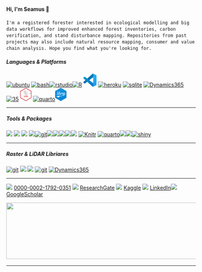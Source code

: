 #### Hi, I'm Seamus :wave:

`I'm a registered forester interested in ecological modelling and big data workflows for improved enhanced forest inventories, carbon verification, and stand disturbance mapping. Repositories from past projects may also include natural resource mapping, consumer and value chain analysis. Hope you find what you're looking for.`

##### Languages & Platforms

[<img src="https://user-images.githubusercontent.com/25181517/186884153-99edc188-e4aa-4c84-91b0-e2df260ebc33.png" alt="ubuntu" width="35"/>](https://www.releases.ubuntu.com/) [<img src="https://www.vectorlogo.zone/logos/gnu_bash/gnu_bash-icon.svg" alt="bash" width="35"/>](https://www.gnu.org/software/bash/)[<img src="https://geomoer.github.io/moer-base-r/assets/images/unit_images/u01/grid.png" alt="rstudio" width="53"/>](https://posit.co)[<img src="https://cdn.iconscout.com/icon/free/png-512/r-5-283170.png" alt="R" width="30" height="35"/>](https://cran.r-project.org) <img src="https://raw.githubusercontent.com/github/explore/80688e429a7d4ef2fca1e82350fe8e3517d3494d/topics/visual-studio-code/visual-studio-code.png" alt="vscode" width="35"/> [<img src="https://www.vectorlogo.zone/logos/heroku/heroku-icon.svg" alt="heroku" width="35"/>](https://heroku.com) [<img src="https://www.vectorlogo.zone/logos/sqlite/sqlite-icon.svg" alt="sqlite" width="35"/>](https://www.sqlite.org/) [<img src="https://novasoft.global/wp-content/uploads/2020/04/ms-dynamics365-logo.png" alt="Dynamics365" width="35"/>](https://www.microsoft.com/en-us/dynamics-365/) [<img src="https://www.vectorlogo.zone/logos/git-scm/git-scm-icon.svg" alt="35" width="35"/>](https://git-scm.com/) [<img src="https://raw.githubusercontent.com/rstudio/hex-stickers/main/PNG/knitr.png" alt="Knitr" width="30" height="35"/>](https://yihui.org/knitr/) [<img src="https://avatars.githubusercontent.com/u/67437475?s=200&amp;v=4" alt="quarto" width="35"/>](https://github.com/quarto-dev)[<img src="https://raw.githubusercontent.com/rstudio/hex-stickers/main/PNG/shiny.png" alt="shiny" width="30" height="35"/>](http://shiny.rstudio.com/)

------------------------------------------------------------------------

##### Tools & Packages

[<img src="https://enhakkore.net/wp-content/uploads/2019/07/logo-qgis.png" width="35"/>](https://www.qgis.org) [<img src="https://saga-gis.sourceforge.io/_images/logo_saga.png" width="35"/>](https://saga-gis.sourceforge.io) [<img src="http://www.brazildatacube.org/wp-content/uploads/2020/12/rStac_logo-768x889.png" width="30"/>](http://www.brazildatacube.org) [<img src="https://open-eo.github.io/openeo-r-client/reference/figures/logo.png" width="36"/>](https://open-eo.github.io)[<img src="https://datalab.ucdavis.edu/wp-content/uploads/2021/01/ArcGIS_logo-768x768.png" alt="git" width="35"/>](https://www.arcgis.com)[<img src="https://www.esri.com/content/dam/esrisites/en-us/common/icons/product-logos/arcgis-platform-220.png" width="35"/>](https://www.esriuk.com/en-gb/arcgis/products/arcgis-online/overview)[<img src="https://eos-gnss.com/wp-content/uploads/2021/04/ArcGIS-Field-Maps-Android.png" width="36"/>](https://www.esri.com/)[<img src="https://avatars.githubusercontent.com/u/3733688?s=200&amp;v=4" width="35"/>](https://geoodk.com)[<img src="https://docs.getodk.org/_static/odk-logo.svg" width="64"/>](http://odk.org/)[<img src="https://raw.githubusercontent.com/rspatial/terra/master/man/figures/logo.png" width="31"/>](https://github.com/rspatial/terra) [<img src="https://r-spatial.github.io/sf/logo.png" alt="Knitr" width="35"/>](https://r-spatial.github.io/sf) [<img src="https://gdalcubes.github.io/source/gdalcubes_logo_mini.png" alt="quarto" width="35"/>](https://gdalcubes.github.io)[<img src="https://stacspec.org/public/images-original/STAC-01.png" width="49"/>](https://stacspec.org)[<img src="https://cdn0.iconfinder.com/data/icons/fruit-and-vegetables-11/64/VEGETABLES_4-05-512.png" width="35"/>](https://topepo.github.io/caret/)[<img src="https://images.routledge.com/common/jackets/crclarge/978148221/9781482210200.jpg" alt="shiny" width="26"/>](https://spatstat.org)

------------------------------------------------------------------------

##### Raster & LiDAR Libriares

[<img src="https://mundiwebservices.com/keystoneapi/uploads/images/tool-gdal-logo.jpg" alt="git" width="35"/>](https://gdal.org/) [<img src="https://avatars.githubusercontent.com/u/9302722?s=200&amp;v=4" width="35"/>](https://github.com/LAStools/LAStools) [<img src="https://rapidlasso.de/wp-content/uploads/2023/03/Logo-Rapidlasso.svg" width="35"/>](https://rapidlasso.de) [<img src="https://raw.githubusercontent.com/Jean-Romain/lidR/master/man/figures/logo200x231.png" alt="git" width="30" height="35"/>](https://github.com/r-lidar/lidR) [<img src="https://cdn.icon-icons.com/icons2/1508/PNG/512/googleearth-engine_104576.png" alt="Dynamics365" width="35"/>](https://earthengine.google.com/platform/)

------------------------------------------------------------------------

<img src="https://blogs.ucl.ac.uk/open-access/files/2020/05/ORCID-icon.png" width="25"/> [0000-0002-1792-0351](https://orcid.org/0000-0002-1792-0351) <img src="https://cdn.iconscout.com/icon/free/png-512/free-researchgate-3772415-3151543.png" width="25"/> [ResearchGate](https://www.researchgate.net/profile/Seamus_Murphy2) <img src="https://raw.githubusercontent.com/rahuldkjain/github-profile-readme-generator/master/src/images/icons/Social/kaggle.svg" width="25"/> [Kaggle](https://www.kaggle.com/seamusmurphy) <img src="https://raw.githubusercontent.com/rahuldkjain/github-profile-readme-generator/master/src/images/icons/Social/linked-in-alt.svg" width="20"/> [LinkedIn](https://www.linkedin.com/in/seamusrobertmurphy/)<img src="https://cdn.worldvectorlogo.com/logos/google-scholar.svg" width="25"/>[GoogleScholar](https://scholar.google.com/citations?user=jDGq9I4AAAAJ&hl)

<img
src="https://github-readme-stats.vercel.app/api/top-langs?username=seamusrobertmurphy&amp;show_icons=true&amp;locale=en&amp;layout=compact"
class="align" style="center" width="600" height="150" />

------------------------------------------------------------------------
